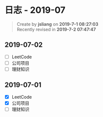 日志 - 2019-07
===

> Create by **jsliang** on **2019-7-1 08:27:03**  
> Recently revised in **2019-7-2 07:47:47**

## 2019-07-02

* [ ] LeetCode
* [ ] 公司项目
* [ ] 理财知识

## 2019-07-01

* [x] LeetCode
* [x] 公司项目
* [ ] 理财知识